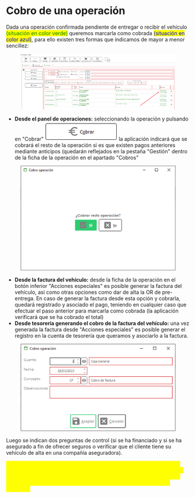 # Cobro de una operación

Dada una operación confirmada pendiente de entregar o recibir el vehículo <mark style="color:green;">(situación en color verde)</mark> queremos marcarla como cobrada <mark style="color:blue;">(situación en color azul)</mark>, para ello existen tres formas que indicamos de mayor a menor sencillez:

<figure><img src="../../../../.gitbook/assets/imagen (11) (3).png" alt=""><figcaption></figcaption></figure>

* **Desde el panel de operaciones:** seleccionando la operación y pulsando en "Cobrar" ![](<../../../../.gitbook/assets/imagen (10) (1).png>) la aplicación indicará que se cobrará el resto de la operación si es que existen pagos anteriores mediante anticipos (quedarán reflejados en la pestaña "Gestión" dentro de la ficha de la operación en el apartado "Cobros"

<figure><img src="../../../../.gitbook/assets/imagen (19).png" alt=""><figcaption></figcaption></figure>

* **Desde la factura del vehículo:** desde la ficha de la operación en el botón inferior "Acciones especiales" es posible generar la factura del vehículo, así como otras opciones como dar de alta la OR de pre-entrega. En caso de generar la factura desde esta opción y cobrarla, quedará registrado y asociado el pago, teniendo en cualquier caso que efectuar el paso anterior para marcarla como cobrada (la aplicación verificará que se ha cobrado el total)
* **Desde tesorería generando el cobro de la factura del vehículo:** una vez generada la factura desde "Acciones especiales" es posible generar el registro en la cuenta de tesorería que queramos y asociarlo a la factura.

<figure><img src="../../../../.gitbook/assets/imagen (14).png" alt=""><figcaption></figcaption></figure>

Luego se indican dos preguntas de control (si se ha financiado y si se ha asegurado a fin de ofrecer seguros o verificar que el cliente tiene su vehículo de alta en una compañía aseguradora).

<mark style="color:yellow;">**\*\*\* El cobro de una operación genera una orden de reparación de pre-entrega automáticamente (es posible darla de alta antes de cobrar para ejecutar pedidos asociados a la OR más rápidamente, usando el botón dentro de la operación "Acciones especiales" > "Crear OR de pre-entrega")**</mark>
